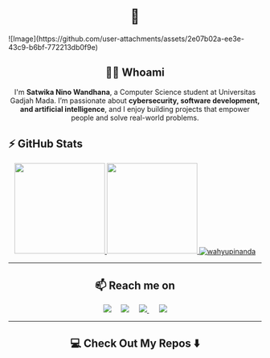 <h1 align="center"> 👋 </h1> 
![Image](https://github.com/user-attachments/assets/2e07b02a-ee3e-43c9-b6bf-772213db0f9e)

<h2 align="center"> 👨‍💻 Whoami</h2>
<p align="center">
  I'm <strong>Satwika Nino Wandhana</strong>, a Computer Science student at Universitas Gadjah Mada. 
  I’m passionate about <strong>cybersecurity, software development, and artificial intelligence</strong>, 
  and I enjoy building projects that empower people and solve real-world problems.
</p>


## ⚡ GitHub Stats
<p align="center">
<a href="https://github.com/dimasmds">
  <img height="180em" src="https://github-readme-stats-eight-theta.vercel.app/api?username=Nino-123&show_icons=true&theme=algolia&include_all_commits=true&count_private=true"/>
  <img height="180em" src="https://github-readme-stats-eight-theta.vercel.app/api/top-langs/?username=Nino-123&layout=compact&langs_count=8&theme=algolia"/>
  <img align="center" src="https://github-readme-streak-stats.herokuapp.com/?user=Nino-123&" alt="wahyupinanda" />
</a>
</p>

<hr>

<h2  align="center">📫 Reach me on</h2>
<p align="center">
  <a target="_blank"href="https://www.linkedin.com/in/satwikaninowandhana/"><img src="https://img.shields.io/badge/linkedin-%230077B5.svg?&style=for-the-badge&logo=linkedin&logoColor=white" /></a>&nbsp;&nbsp;&nbsp;&nbsp;
  <a href="mailto:nino.wandhana@gmail.com?subject=Hello%20Ileri,%20From%20Github"><img src="https://img.shields.io/badge/gmail-%23D14836.svg?&style=for-the-badge&logo=gmail&logoColor=white" /></a>&nbsp;&nbsp;&nbsp;&nbsp;
  <a target="_blank" href="https://www.instagram.com/iamnino___/">
    <img src="https://img.shields.io/badge/instagram-%23E4405F.svg?&style=for-the-badge&logo=instagram&logoColor=white" />
  </a>&nbsp;&nbsp;&nbsp;&nbsp;
<a target="_blank" href="https://github.com/Nino-123">
    <img src="https://img.shields.io/badge/github-%23181717.svg?&style=for-the-badge&logo=github&logoColor=white" />
  </a> 
</p>

<hr>

<h2  align="center">💻 Check Out My Repos ⬇️ </h2>
